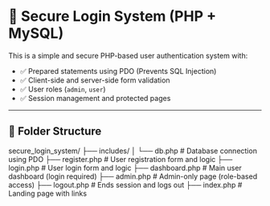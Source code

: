 # 🔐 Secure Login System (PHP + MySQL)

This is a simple and secure PHP-based user authentication system with:

- ✅ Prepared statements using PDO (Prevents SQL Injection)
- ✅ Client-side and server-side form validation
- ✅ User roles (`admin`, `user`)
- ✅ Session management and protected pages

---

## 📁 Folder Structure

secure_login_system/
├── includes/
│ └── db.php # Database connection using PDO
├── register.php # User registration form and logic
├── login.php # User login form and logic
├── dashboard.php # Main user dashboard (login required)
├── admin.php # Admin-only page (role-based access)
├── logout.php # Ends session and logs out
├── index.php # Landing page with links
